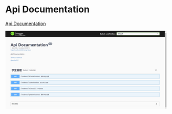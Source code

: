 # Api Documentation
[Api Documentation](http://localhost:8080/swagger-ui/index.html#/)

![Api Documentation](Api%20Documentation.png)